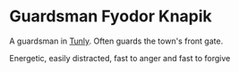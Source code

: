 # Guardsman Fyodor Knapik

A guardsman in [Tunly](/Locations/Town_Tunly.md). Often guards the town's front gate.

Energetic, easily distracted, fast to anger and fast to forgive
